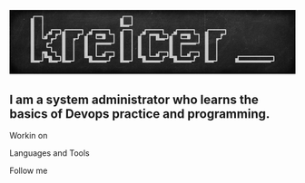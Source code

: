 [![Header](https://github.com/kreicer/kreicer/blob/main/assets/header.png)](https://www.linkedin.com/in/lulukreicer/)

## I am a system administrator who learns the basics of Devops practice and programming.

Workin on

Languages and Tools

Follow me
